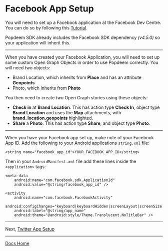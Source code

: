 # Facebook App Setup

You will need to set up a Facebook application at the Facebook Dev Centre. You can do so by following this [Tutorial](https://developers.facebook.com/docs/apps/register "Facebook Tutorial").

Popdeem SDK already includes the Facebook SDK dependency _(v4.5.0)_ so your application will inherit this.

---

When you have created your Facebook Application, you will need to set up some custom Open Graph Objects in order to use Popdeem correctly. You will need two objects:

* Brand Location, which inherits from **Place** and has an attribute **Geopoints**  
* Photo, which inherits from **Photo**

You then need to create *two* Open Graph stories using these objects:

* **Check in** at **Brand Location**. This has action type **Check In**, object type **Brand Location** and uses the **Map** attachments, with **brand_location.geopoints** highlighted.
* **Share** a **Photo**. This has action type **Share**, and object type **Photo**.

---

When you have your Facebook app set up, make note of your Facebook App ID. Add the following to your Android applications `string.xml` file:
```
<string name="facebook_app_id">YOUR_FACEBOOK_APP_ID</string>
```

Then in your `AndroidManifest.xml` file add these lines inside the `<application>` tags:
```
<meta-data
    android:name="com.facebook.sdk.ApplicationId"
    android:value="@string/facebook_app_id" />

<activity
    android:name="com.facebook.FacebookActivity"
    android:configChanges="keyboard|keyboardHidden|screenLayout|screenSize|orientation"
    android:label="@string/app_name"
    android:theme="@android:style/Theme.Translucent.NoTitleBar" />
```

---

Next, [Twitter App Setup](twitter_app_setup.md "Login Flow")

---
[Docs Home](./ "Docs Home")
